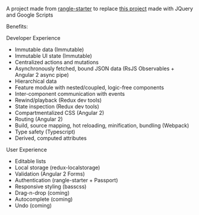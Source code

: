 A project made from [rangle-starter](https://www.npmjs.com/package/rangle-starter) 
to replace [this project](http://www.bernierebuttals.org) made with JQuery and Google Scripts

Benefits:

Developer Experience
- Immutable data (Immutable)
- Immutable UI state (Immutable)
- Centralized actions and mutations
- Asynchronously fetched, bound JSON data (RsJS Observables + Angular 2 async pipe)
- Hierarchical data
- Feature module with nested/coupled, logic-free components
- Inter-component communication with events
- Rewind/playback (Redux dev tools)
- State inspection (Redux dev tools)
- Compartmentalized CSS (Angular 2)
- Routing (Angular 2)
- Build, source mapping, hot reloading, minification, bundling (Webpack)
- Type safety (Typescript)
- Derived, computed attributes

User Experience
- Editable lists
- Local storage (redux-localstorage)
- Validation (Angular 2 Forms)
- Authentication (rangle-starter + Passport)
- Responsive styling (basscss)
- Drag-n-drop (coming)
- Autocomplete (coming)
- Undo (coming)
